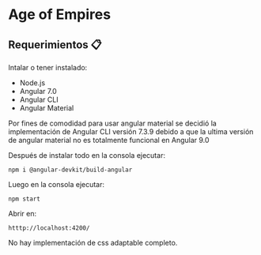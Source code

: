 # Age of Empires


## Requerimientos 📋

Intalar o tener instalado:

- Node.js
- Angular 7.0
- Angular CLI 
- Angular Material

Por fines de comodidad para usar angular material se decidió la implementación de Angular CLI versión 7.3.9 debido a que la ultima versión de angular material no es totalmente funcional en Angular 9.0


Después de instalar todo en la consola ejecutar:
```
npm i @angular-devkit/build-angular
```
Luego en la consola ejecutar: 
```
npm start
```
Abrir en:
```
htttp://localhost:4200/
```

No hay implementación de css adaptable completo.